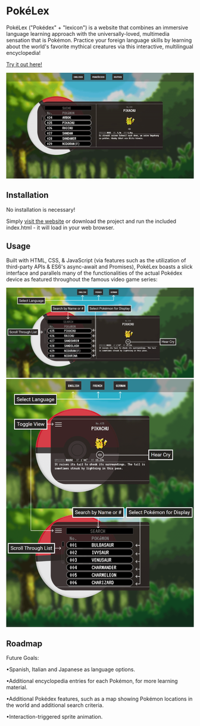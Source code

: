 # PokéLex

PokéLex ("Pokédex" + "lexicon") is a website that combines an immersive language learning approach with the universally-loved, multimedia sensation that is Pokémon. Practice your foreign language skills by learning about the world's favorite mythical creatures via this interactive, multilingual encyclopedia!

[Try it out here!](https://www.pokelex.com/)

![Pokédex Preview](assets/img/readme/pokedex-demo.gif)

## Installation

No installation is necessary! 

Simply [visit the website](https://www.pokelex.com/) or download the project and run the included index.html - it will load in your web browser.

## Usage

Built with HTML, CSS, & JavaScript (via features such as the utilization of third-party APIs & ES6's async-await and Promises), PokéLex boasts a slick interface and parallels many of the functionalities of the actual Pokédex device as featured throughout the famous video game series:

![Use Guide - Desktop](assets/img/readme/pokedex-readme.png)
![Use Guide - Mobile](assets/img/readme/pokedex-readme-m.png)

## Roadmap

Future Goals:  

•Spanish, Italian and Japanese as language options.

•Additional encyclopedia entries for each Pokémon, for more learning material.

•Additional Pokédex features, such as a map showing Pokémon locations in the world and additional search criteria.

•Interaction-triggered sprite animation.